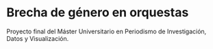 # Brecha de género en orquestas
Proyecto final del Máster Universitario en Periodismo de Investigación, Datos y Visualización.
